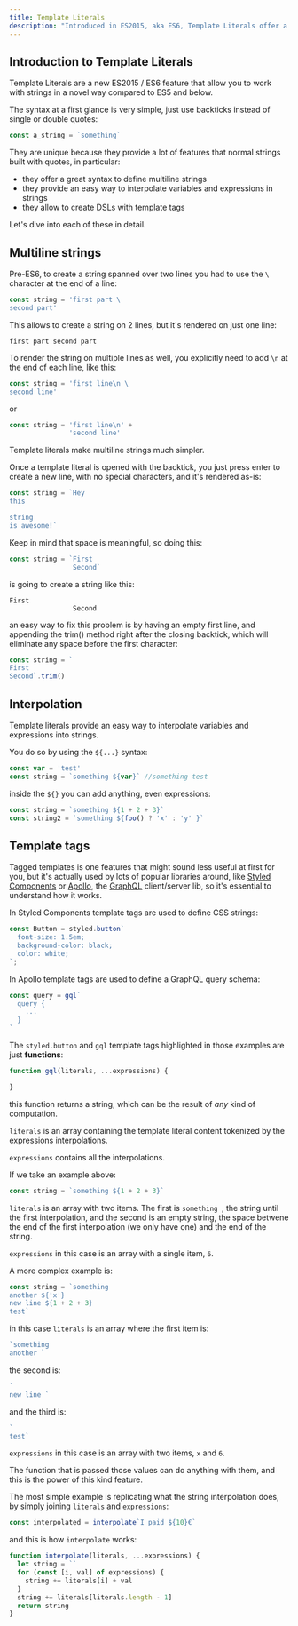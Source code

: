 ```yaml
---
title: Template Literals
description: "Introduced in ES2015, aka ES6, Template Literals offer a new way to declare strings, but also some new interesting constructs which are already widely popular."
---
```


## Introduction to Template Literals

Template Literals are a new ES2015 / ES6 feature that allow you to work with strings in a novel way compared to ES5 and below.

The syntax at a first glance is very simple, just use backticks instead of single or double quotes:

```js
const a_string = `something`
```

They are unique because they provide a lot of features that normal strings built with quotes, in particular:

- they offer a great syntax to define multiline strings
- they provide an easy way to interpolate variables and expressions in strings
- they allow to create DSLs with template tags

Let's dive into each of these in detail.

## Multiline strings

Pre-ES6, to create a string spanned over two lines you had to use the `\` character at the end of a line:

```js
const string = 'first part \
second part'
```

This allows to create a string on 2 lines, but it's rendered on just one line:

`first part second part`

To render the string on multiple lines as well, you explicitly need to add `\n` at the end of each line, like this:

```js
const string = 'first line\n \
second line'
```

or

```js
const string = 'first line\n' +
               'second line'
```

Template literals make multiline strings much simpler.

Once a template literal is opened with the backtick, you just press enter to create a new line, with no special characters, and it's rendered as-is:

```js
const string = `Hey
this

string
is awesome!`
```

Keep in mind that space is meaningful, so doing this:


```js
const string = `First
                Second`
```

is going to create a string like this:

```
First
                Second
```

an easy way to fix this problem is by having an empty first line, and appending the trim() method right after the closing backtick, which will eliminate any space before the first character:

```js
const string = `
First
Second`.trim()
```

## Interpolation

Template literals provide an easy way to interpolate variables and expressions into strings.

You do so by using the `${...}` syntax:

```js
const var = 'test'
const string = `something ${var}` //something test
```

inside the `${}` you can add anything, even expressions:

```js
const string = `something ${1 + 2 + 3}`
const string2 = `something ${foo() ? 'x' : 'y' }`
```

## Template tags

Tagged templates is one features that might sound less useful at first for you, but it's actually used by lots of popular libraries around, like [Styled Components](https://flaviocopes.com/styled-components/) or [Apollo](https://flaviocopes.com/apollo/), the [GraphQL](https://flaviocopes.com/graphql/) client/server lib, so it's essential to understand how it works.

In Styled Components template tags are used to define CSS strings:

```js
const Button = styled.button`
  font-size: 1.5em;
  background-color: black;
  color: white;
`;
```

In Apollo template tags are used to define a GraphQL query schema:

```js
const query = gql`
  query {
    ...
  }
`
```

The `styled.button` and `gql` template tags highlighted in those examples are just **functions**:

```js
function gql(literals, ...expressions) {

}
```

this function returns a string, which can be the result of _any_ kind of computation.

`literals` is an array containing the template literal content tokenized by the expressions interpolations.

`expressions` contains all the interpolations.

If we take an example above:

```js
const string = `something ${1 + 2 + 3}`
```

`literals` is an array with two items. The first is `something `, the string until the first interpolation, and the second is an empty string, the space betwene the end of the first interpolation (we only have one) and the end of the string.

`expressions` in this case is an array with a single item, `6`.

A more complex example is:

```js
const string = `something
another ${'x'}
new line ${1 + 2 + 3}
test`
```

in this case `literals` is an array where the first item is:

```js
`something
another `
```

the second is:

```js
`
new line `
```

and the third is:

```js
`
test`
```

`expressions` in this case is an array with two items, `x` and `6`.

The function that is passed those values can do anything with them, and this is the power of this kind feature.

The most simple example is replicating what the string interpolation does, by simply joining `literals` and `expressions`:

```js
const interpolated = interpolate`I paid ${10}€`
```

and this is how `interpolate` works:

```js
function interpolate(literals, ...expressions) {
  let string = ``
  for (const [i, val] of expressions) {
    string += literals[i] + val
  }
  string += literals[literals.length - 1]
  return string
}
```

